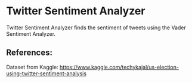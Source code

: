 # Twitter Sentiment Analyzer
Twitter Sentiment Analyzer finds the sentiment of tweets using the Vader Sentiment Analyzer.

## References: 
Dataset from Kaggle: https://www.kaggle.com/techykajal/us-election-using-twitter-sentiment-analysis
